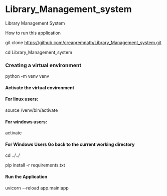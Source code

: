 # Library_Management_system
Library Management System

How to run this application

git clone https://github.com/creapremnath/Library_Management_system.git

cd Library_Management_system


### Creating a virtual environment
python -m venv venv

#### Activate the virtual environment
#### For linux users:
source /venv/bin/activate

#### For windows users:
activate

#### For Windows Users Go back to the current working directory
cd ../../

pip install -r requirements.txt

#### Run the Application

uvicorn --reload app.main:app




